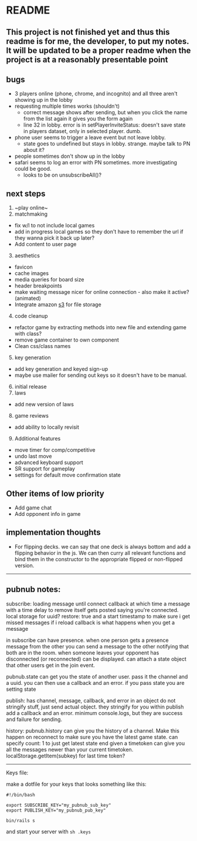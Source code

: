 # README

## This project is not finished yet and thus this readme is for me, the developer, to put my notes. It will be updated to be a proper readme when the project is at a reasonably presentable point

## bugs
- 3 players online (phone, chrome, and incognito) and all three aren't showing up in the lobby
- requesting multiple times works (shouldn't)
  - correct message shows after sending, but when you click the name from the list again it gives you the form again
  - line 32 in lobby. error is in setPlayerInviteStatus: doesn't save state in players dataset, only in selected player. dumb.
- phone user seems to trigger a leave event but not leave lobby.
  - state goes to undefined but stays in lobby. strange. maybe talk to PN about it?
- people sometimes don't show up in the lobby
- safari seems to log an error with PN sometimes. more investigating could be good.
  - looks to be on unsubscribeAll()?

## next steps

1. ~play online~
2. matchmaking
  - fix w/l to not include local games
  - add in progress local games so they don't have to remember the url if they wanna pick it back up later?
  - Add content to user page
3. aesthetics
  - favicon
  - cache images
  - media queries for board size
  - header breakpoints
  - make waiting message nicer for online connection - also make it active? (animated)
  - Integrate amazon [s3](https://aws.amazon.com/s3/) for file storage
4. code cleanup
  - refactor game by extracting methods into new file and extending game with class?
  - remove game container to own component
  - Clean css/class names
5. key generation
  - add key generation and keyed sign-up
  - maybe use mailer for sending out keys so it doesn't have to be manual.
6. initial release
7. laws
  - add new version of laws
8. game reviews
  - add ability to locally revisit
9. Additional features
  - move timer for comp/competitive
  - undo last move
  - advanced keyboard support
  - SR support for gameplay
  - settings for default move confirmation state

## Other items of low priority

- Add game chat
- Add opponent info in game

## implementation thoughts

- For flipping decks. we can say that one deck is always bottom and add a flipping behavior in the js. We can then curry all relevant functions and bind them in the constructor to the appropriate flipped or non-flipped version.

----------
## pubnub notes:
subscribe:
loading message until connect callback at which time a message with a time delay to remove itself gets posted saying you're connected.
local storage for uuid?
restore: true
and a start timestamp to make sure i get missed messages if i reload
callback is what happens when you get a message

in subscribe can have presence. when one person gets a presence message from the other you can send a message to the other notifying that both are in the room. when someone leaves your opponent has disconnected (or reconnected) can be displayed.
can attach a state object that other users get in the join event.

pubnub.state can get you the state of another user. pass it the channel and a uuid. you can then use a callback and an error. if you pass state you are setting state

publish:
has channel, message, callback, and error in an object
do not stringify stuff, just send actual object. they stringify for you
within publish add a callback and an error. minimum console.logs, but they are success and failure for sending.

history:
pubnub.history can give you the history of a channel. Make this happen on reconnect to make sure you have the latest game state.
can specify count: 1 to just get latest state
end given a timetoken can give you all the messages newer than your current timetoken.
localStorage.getItem(subkey) for last time token?

---------

Keys file:

make a dotfile for your keys that looks something like this:

```
#!/bin/bash

export SUBSCRIBE_KEY="my_pubnub_sub_key"
export PUBLISH_KEY="my_pubnub_pub_key"

bin/rails s
```
and start your server with `sh .keys`
